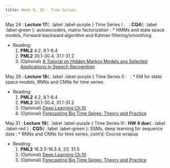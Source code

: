 ```yaml
---
title: Week 9, 10 - Time Series
---
```


May 24
: **Lecture 17**{: .label .label-purple } Time Series I
  : &nbsp;
: **CQ4**{: .label .label-green }: autoencoders, matrix factorization
: * HMMs and state space models, Forward-backward algorithm and Kalman filtering/smoothing
  * Reading:
      1. **PML2** 4.2, 8.1-8.4
      1. **PML2** 30.1-30.4, 31.1-31.2
      1. (Optional) [A Tutorial on Hidden Markov Models ans Selected Applications in Speech Recognition](https://ieeexplore.ieee.org/stamp/stamp.jsp?tp=&arnumber=18626&tag=1)

May 26
: **Lecture 18**{: .label .label-purple } Time Series II
  : &nbsp;
: * EM for state space models, RNNs and CNNs for time series
  * Reading:
      1. **PML2** 4.2, 8.1-8.4
      1. **PML2** 30.1-30.4, 31.1-31.2
      1. (Optional) [Deep Learning Ch.10](https://www.deeplearningbook.org/contents/rnn.html)
      1. (Optional) [Forecasting Big Time Seires; Theory and Practice](https://lovvge.github.io/Forecasting-Tutorial-WWW-2020/)

May 31
: **Lecture 19**{: .label .label-purple } Time Series III
  : **HW 4 due**{: .label .label-red } 
: **CQ5**{: .label .label-green }: SSMs, deep learning for sequence data
: * RNNs and CNNs for time series, cont’d; Course wrapup
  * Reading:
      1. **PML2** 16.3.3-16.3.4, 23, 31.5
      1. (Optional) [Deep Learning Ch.10](https://www.deeplearningbook.org/contents/rnn.html)
      1. (Optional) [Forecasting Big Time Seires; Theory and Practice](https://lovvge.github.io/Forecasting-Tutorial-WWW-2020/)